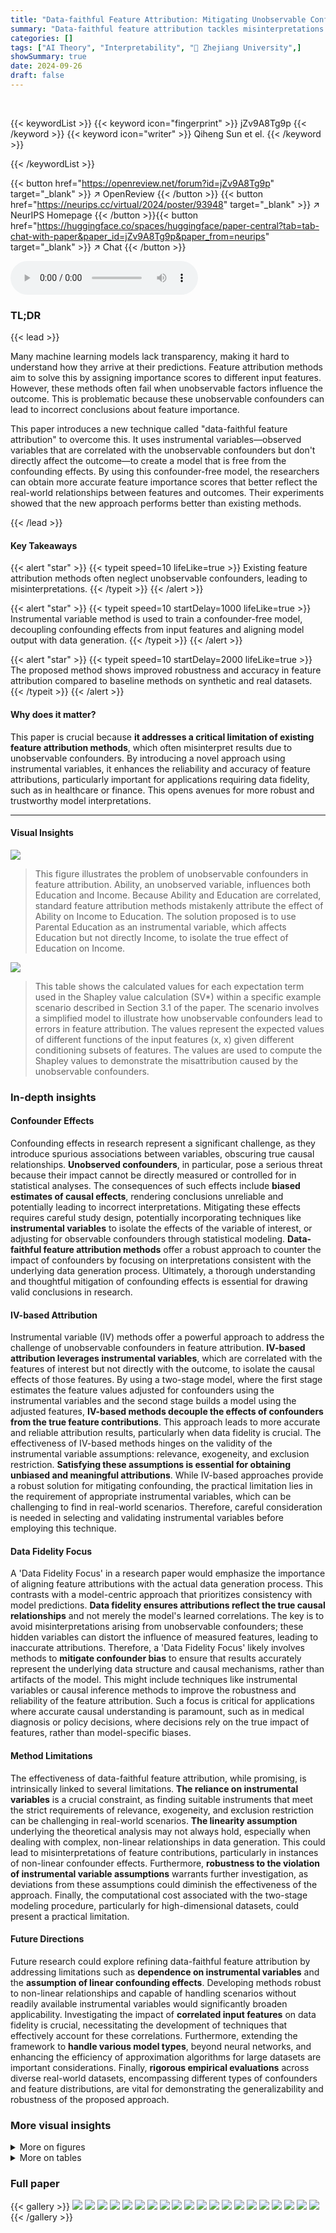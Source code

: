 ```yaml
---
title: "Data-faithful Feature Attribution: Mitigating Unobservable Confounders via Instrumental Variables"
summary: "Data-faithful feature attribution tackles misinterpretations from unobservable confounders by using instrumental variables to train confounder-free models, leading to more robust and accurate feature ..."
categories: []
tags: ["AI Theory", "Interpretability", "🏢 Zhejiang University",]
showSummary: true
date: 2024-09-26
draft: false
---
```


<br>

{{< keywordList >}}
{{< keyword icon="fingerprint" >}} jZv9A8Tg9p {{< /keyword >}}
{{< keyword icon="writer" >}} Qiheng Sun et el. {{< /keyword >}}
 
{{< /keywordList >}}

{{< button href="https://openreview.net/forum?id=jZv9A8Tg9p" target="_blank" >}}
↗ OpenReview
{{< /button >}}
{{< button href="https://neurips.cc/virtual/2024/poster/93948" target="_blank" >}}
↗ NeurIPS Homepage
{{< /button >}}{{< button href="https://huggingface.co/spaces/huggingface/paper-central?tab=tab-chat-with-paper&paper_id=jZv9A8Tg9p&paper_from=neurips" target="_blank" >}}
↗ Chat
{{< /button >}}



<audio controls>
    <source src="https://ai-paper-reviewer.com/jZv9A8Tg9p/podcast.wav" type="audio/wav">
    Your browser does not support the audio element.
</audio>


### TL;DR


{{< lead >}}

Many machine learning models lack transparency, making it hard to understand how they arrive at their predictions. Feature attribution methods aim to solve this by assigning importance scores to different input features. However, these methods often fail when unobservable factors influence the outcome. This is problematic because these unobservable confounders can lead to incorrect conclusions about feature importance.

This paper introduces a new technique called "data-faithful feature attribution" to overcome this. It uses instrumental variables—observed variables that are correlated with the unobservable confounders but don't directly affect the outcome—to create a model that is free from the confounding effects.  By using this confounder-free model, the researchers can obtain more accurate feature importance scores that better reflect the real-world relationships between features and outcomes. Their experiments showed that the new approach performs better than existing methods.

{{< /lead >}}


#### Key Takeaways

{{< alert "star" >}}
{{< typeit speed=10 lifeLike=true >}} Existing feature attribution methods often neglect unobservable confounders, leading to misinterpretations. {{< /typeit >}}
{{< /alert >}}

{{< alert "star" >}}
{{< typeit speed=10 startDelay=1000 lifeLike=true >}} Instrumental variable method is used to train a confounder-free model, decoupling confounding effects from input features and aligning model output with data generation. {{< /typeit >}}
{{< /alert >}}

{{< alert "star" >}}
{{< typeit speed=10 startDelay=2000 lifeLike=true >}} The proposed method shows improved robustness and accuracy in feature attribution compared to baseline methods on synthetic and real datasets. {{< /typeit >}}
{{< /alert >}}

#### Why does it matter?
This paper is crucial because **it addresses a critical limitation of existing feature attribution methods**, which often misinterpret results due to unobservable confounders. By introducing a novel approach using instrumental variables, it enhances the reliability and accuracy of feature attributions, particularly important for applications requiring data fidelity, such as in healthcare or finance.  This opens avenues for more robust and trustworthy model interpretations.

------
#### Visual Insights



![](https://ai-paper-reviewer.com/jZv9A8Tg9p/figures_1_1.jpg)

> This figure illustrates the problem of unobservable confounders in feature attribution.  Ability, an unobserved variable, influences both Education and Income. Because Ability and Education are correlated, standard feature attribution methods mistakenly attribute the effect of Ability on Income to Education.  The solution proposed is to use Parental Education as an instrumental variable, which affects Education but not directly Income, to isolate the true effect of Education on Income.





![](https://ai-paper-reviewer.com/jZv9A8Tg9p/tables_4_1.jpg)

> This table shows the calculated values for each expectation term used in the Shapley value calculation (SV*) within a specific example scenario described in Section 3.1 of the paper. The scenario involves a simplified model to illustrate how unobservable confounders lead to errors in feature attribution. The values represent the expected values of different functions of the input features (x, x) given different conditioning subsets of features. The values are used to compute the Shapley values to demonstrate the misattribution caused by the unobservable confounders.





### In-depth insights


#### Confounder Effects
Confounding effects in research represent a significant challenge, as they introduce spurious associations between variables, obscuring true causal relationships.  **Unobserved confounders**, in particular, pose a serious threat because their impact cannot be directly measured or controlled for in statistical analyses.  The consequences of such effects include **biased estimates of causal effects**, rendering conclusions unreliable and potentially leading to incorrect interpretations.  Mitigating these effects requires careful study design, potentially incorporating techniques like **instrumental variables** to isolate the effects of the variable of interest, or adjusting for observable confounders through statistical modeling.  **Data-faithful feature attribution methods** offer a robust approach to counter the impact of confounders by focusing on interpretations consistent with the underlying data generation process.  Ultimately, a thorough understanding and thoughtful mitigation of confounding effects is essential for drawing valid conclusions in research.

#### IV-based Attribution
Instrumental variable (IV) methods offer a powerful approach to address the challenge of unobservable confounders in feature attribution.  **IV-based attribution leverages instrumental variables**, which are correlated with the features of interest but not directly with the outcome, to isolate the causal effects of those features.  By using a two-stage model, where the first stage estimates the feature values adjusted for confounders using the instrumental variables and the second stage builds a model using the adjusted features, **IV-based methods decouple the effects of confounders from the true feature contributions**. This approach leads to more accurate and reliable attribution results, particularly when data fidelity is crucial.  The effectiveness of IV-based methods hinges on the validity of the instrumental variable assumptions: relevance, exogeneity, and exclusion restriction.  **Satisfying these assumptions is essential for obtaining unbiased and meaningful attributions**. While IV-based approaches provide a robust solution for mitigating confounding, the practical limitation lies in the requirement of appropriate instrumental variables, which can be challenging to find in real-world scenarios.  Therefore, careful consideration is needed in selecting and validating instrumental variables before employing this technique.

#### Data Fidelity Focus
A 'Data Fidelity Focus' in a research paper would emphasize the importance of aligning feature attributions with the actual data generation process.  This contrasts with a model-centric approach that prioritizes consistency with model predictions.  **Data fidelity ensures attributions reflect the true causal relationships** and not merely the model's learned correlations.  The key is to avoid misinterpretations arising from unobservable confounders; these hidden variables can distort the influence of measured features, leading to inaccurate attributions. Therefore, a 'Data Fidelity Focus' likely involves methods to **mitigate confounder bias** to ensure that results accurately represent the underlying data structure and causal mechanisms, rather than artifacts of the model.  This might include techniques like instrumental variables or causal inference methods to improve the robustness and reliability of the feature attribution.  Such a focus is critical for applications where accurate causal understanding is paramount, such as in medical diagnosis or policy decisions, where decisions rely on the true impact of features, rather than model-specific biases.

#### Method Limitations
The effectiveness of data-faithful feature attribution, while promising, is intrinsically linked to several limitations.  **The reliance on instrumental variables** is a crucial constraint, as finding suitable instruments that meet the strict requirements of relevance, exogeneity, and exclusion restriction can be challenging in real-world scenarios.  **The linearity assumption** underlying the theoretical analysis may not always hold, especially when dealing with complex, non-linear relationships in data generation.  This could lead to misinterpretations of feature contributions, particularly in instances of non-linear confounder effects.  Furthermore, **robustness to the violation of instrumental variable assumptions** warrants further investigation, as deviations from these assumptions could diminish the effectiveness of the approach.  Finally, the computational cost associated with the two-stage modeling procedure, particularly for high-dimensional datasets, could present a practical limitation.

#### Future Directions
Future research could explore refining data-faithful feature attribution by addressing limitations such as **dependence on instrumental variables** and the **assumption of linear confounding effects**.  Developing methods robust to non-linear relationships and capable of handling scenarios without readily available instrumental variables would significantly broaden applicability.  Investigating the impact of **correlated input features** on data fidelity is crucial, necessitating the development of techniques that effectively account for these correlations.  Furthermore, extending the framework to **handle various model types**, beyond neural networks, and enhancing the efficiency of approximation algorithms for large datasets are important considerations.  Finally, **rigorous empirical evaluations** across diverse real-world datasets, encompassing different types of confounders and feature distributions, are vital for demonstrating the generalizability and robustness of the proposed approach.


### More visual insights

<details>
<summary>More on figures
</summary>


![](https://ai-paper-reviewer.com/jZv9A8Tg9p/figures_7_1.jpg)

> This figure displays the evaluation results for four feature attribution methods (IV-BSHAP, SHAP, IV-IG, and IG) on synthetic Dataset A.  The results are presented as box plots, showing the distribution of errors in feature attribution for each method across various levels of feature deviation (0.125, 0.25, 0.375, 0.5) and different values of parameter p (0.2, 0.4, 0.6, 0.8, 1.0).  The box plots show the median, quartiles, and range of the errors. This visual representation allows for a comparison of the performance of the different methods under varying conditions, demonstrating the effectiveness of the proposed data-faithful feature attribution methods (IV-BSHAP and IV-IG) in mitigating the effects of unobservable confounders.


![](https://ai-paper-reviewer.com/jZv9A8Tg9p/figures_7_2.jpg)

> This figure presents the error rates of different feature attribution methods (IV-BSHAP, SHAP, IV-IG, IG) on synthetic dataset A, categorized by the feature deviation and the parameter p (which controls the noise level).  Each box plot represents the distribution of errors for each method at each combination of feature deviation and parameter p. The plot aims to show the effectiveness of the proposed data-faithful feature attribution method (IV-BSHAP, IV-IG) compared to the standard methods (SHAP, IG) in reducing errors in the presence of unobservable confounders.


![](https://ai-paper-reviewer.com/jZv9A8Tg9p/figures_7_3.jpg)

> This figure illustrates a causal diagram showing the relationship between education, income, and an unobservable confounder, ability.  It highlights the problem of misattribution in feature attribution methods. Because ability is correlated with education, and directly affects income, feature attribution methods may mistakenly attribute the effect of ability on income to education. The solution shown is to use parental education as an instrumental variable, which affects education but not income directly, to isolate the true effect of education on income.


![](https://ai-paper-reviewer.com/jZv9A8Tg9p/figures_22_1.jpg)

> This figure displays the evaluation results for four different feature attribution methods (IV-BSHAP, SHAP, IV-IG, IG) on synthetic dataset A.  Each subplot represents a different level of feature deviation (0.125, 0.25, 0.375, 0.5), and within each subplot are boxplots showing the error of each method at that deviation level, for five different values of parameter p (0.2, 0.4, 0.6, 0.8, 1.0).  The boxplots help visualize the distribution of the errors.  The figure is designed to demonstrate how the proposed methods (IV-BSHAP, IV-IG) perform against baseline methods (SHAP, IG) under different conditions.


![](https://ai-paper-reviewer.com/jZv9A8Tg9p/figures_22_2.jpg)

> The figure displays the evaluation results on synthetic dataset A for various feature deviation values (0.125, 0.25, 0.375, 0.5) and different values of parameter p (0.2, 0.4, 0.6, 0.8, 1.0).  It shows the error in attribution values for four different methods: IV-BSHAP, SHAP, IV-IG, and IG. The box plots illustrate the distribution of errors for each method across different scenarios, allowing comparison of their accuracy in feature attribution.


![](https://ai-paper-reviewer.com/jZv9A8Tg9p/figures_22_3.jpg)

> The figure shows the error in feature attribution for different feature deviation values on synthetic dataset A. The error is calculated as the absolute difference between the attribution values from the proposed method and the ground truth. The proposed method is shown to have lower error than SHAP and IG in most cases.


![](https://ai-paper-reviewer.com/jZv9A8Tg9p/figures_23_1.jpg)

> This figure presents the evaluation results on synthetic Dataset A, comparing the performance of IV-BSHAP, SHAP, and IV-IG across different feature deviations (0.125, 0.25, 0.375, 0.5) and different values of p (0.2, 0.4, 0.6, 0.8, 1.0). Each box plot shows the distribution of errors for a specific feature deviation and p value.  The figure visually demonstrates the effectiveness of the proposed methods (IV-BSHAP and IV-IG) compared to the baseline method (SHAP) in reducing errors, especially when the feature deviation and p values are higher.


</details>




<details>
<summary>More on tables
</summary>


![](https://ai-paper-reviewer.com/jZv9A8Tg9p/tables_8_1.jpg)
> This table presents the mean and standard deviation of the relative error for five independent runs of four different feature attribution methods (SHAP, IV-SHAP, IG, IV-IG) across five different years.  The relative error quantifies the difference between the attribution values produced by each method and a benchmark attribution value, providing a measure of the accuracy of each method in capturing the true impact of the feature. Lower values indicate greater accuracy. The data used for this table came from the Griliches76 real-world dataset.

![](https://ai-paper-reviewer.com/jZv9A8Tg9p/tables_21_1.jpg)
> This table shows the mean and standard deviation of features (e<sub>a</sub>, t<sub>a</sub>, y<sub>a</sub>, e<sub>b</sub>, t<sub>b</sub>, y<sub>b</sub>) in the synthetic datasets for different values of parameter p (0.2, 0.4, 0.6, 0.8, 1.0).  These statistics provide insights into the data distribution and help in evaluating the results of the proposed feature attribution methods.  The features represent an unobserved confounder, a variable influenced by the confounder, collaborative variables, and the target feature, respectively.  The values show how the characteristics of these variables change with the variation in the parameter p, which controls the level of noise in the data generation process.

![](https://ai-paper-reviewer.com/jZv9A8Tg9p/tables_23_1.jpg)
> This table presents the Mean Squared Error (MSE) of Shapley value estimations using different approximation methods (MC, CC, CCN, and OURS) with varying numbers of samples (56*100, 56*200, 56*300, 56*400, 56*500).  The MSE is calculated against a benchmark obtained from extensive sampling using the CC method. Lower MSE values indicate better estimation accuracy. The table shows that the proposed method (OURS) consistently achieves the lowest MSE values across different sample sizes, indicating improved efficiency and accuracy compared to the baseline methods.

</details>




### Full paper

{{< gallery >}}
<img src="https://ai-paper-reviewer.com/jZv9A8Tg9p/1.png" class="grid-w50 md:grid-w33 xl:grid-w25" />
<img src="https://ai-paper-reviewer.com/jZv9A8Tg9p/2.png" class="grid-w50 md:grid-w33 xl:grid-w25" />
<img src="https://ai-paper-reviewer.com/jZv9A8Tg9p/3.png" class="grid-w50 md:grid-w33 xl:grid-w25" />
<img src="https://ai-paper-reviewer.com/jZv9A8Tg9p/4.png" class="grid-w50 md:grid-w33 xl:grid-w25" />
<img src="https://ai-paper-reviewer.com/jZv9A8Tg9p/5.png" class="grid-w50 md:grid-w33 xl:grid-w25" />
<img src="https://ai-paper-reviewer.com/jZv9A8Tg9p/6.png" class="grid-w50 md:grid-w33 xl:grid-w25" />
<img src="https://ai-paper-reviewer.com/jZv9A8Tg9p/7.png" class="grid-w50 md:grid-w33 xl:grid-w25" />
<img src="https://ai-paper-reviewer.com/jZv9A8Tg9p/8.png" class="grid-w50 md:grid-w33 xl:grid-w25" />
<img src="https://ai-paper-reviewer.com/jZv9A8Tg9p/9.png" class="grid-w50 md:grid-w33 xl:grid-w25" />
<img src="https://ai-paper-reviewer.com/jZv9A8Tg9p/10.png" class="grid-w50 md:grid-w33 xl:grid-w25" />
<img src="https://ai-paper-reviewer.com/jZv9A8Tg9p/11.png" class="grid-w50 md:grid-w33 xl:grid-w25" />
<img src="https://ai-paper-reviewer.com/jZv9A8Tg9p/12.png" class="grid-w50 md:grid-w33 xl:grid-w25" />
<img src="https://ai-paper-reviewer.com/jZv9A8Tg9p/13.png" class="grid-w50 md:grid-w33 xl:grid-w25" />
<img src="https://ai-paper-reviewer.com/jZv9A8Tg9p/14.png" class="grid-w50 md:grid-w33 xl:grid-w25" />
<img src="https://ai-paper-reviewer.com/jZv9A8Tg9p/15.png" class="grid-w50 md:grid-w33 xl:grid-w25" />
<img src="https://ai-paper-reviewer.com/jZv9A8Tg9p/16.png" class="grid-w50 md:grid-w33 xl:grid-w25" />
<img src="https://ai-paper-reviewer.com/jZv9A8Tg9p/17.png" class="grid-w50 md:grid-w33 xl:grid-w25" />
<img src="https://ai-paper-reviewer.com/jZv9A8Tg9p/18.png" class="grid-w50 md:grid-w33 xl:grid-w25" />
<img src="https://ai-paper-reviewer.com/jZv9A8Tg9p/19.png" class="grid-w50 md:grid-w33 xl:grid-w25" />
<img src="https://ai-paper-reviewer.com/jZv9A8Tg9p/20.png" class="grid-w50 md:grid-w33 xl:grid-w25" />
{{< /gallery >}}